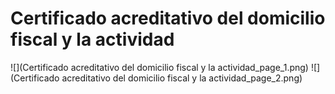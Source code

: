 # Certificado acreditativo del domicilio fiscal y la actividad
![](Certificado acreditativo del domicilio fiscal y la actividad_page_1.png)
![](Certificado acreditativo del domicilio fiscal y la actividad_page_2.png)

